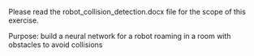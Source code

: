 Please read the robot_collision_detection.docx file for the scope of this exercise.

Purpose: build a neural network for a robot roaming in a room with obstacles to avoid collisions
